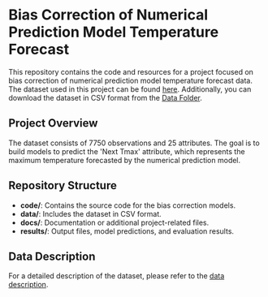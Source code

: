 # Bias Correction of Numerical Prediction Model Temperature Forecast

This repository contains the code and resources for a project focused on bias correction of numerical prediction model temperature forecast data. The dataset used in this project can be found [here](https://archive.ics.uci.edu/ml/datasets/Bias+correction+of+numerical+prediction+model+temperature+forecast). Additionally, you can download the dataset in CSV format from the [Data Folder](https://archive.ics.uci.edu/ml/datasets/Bias+correction+of+numerical+prediction+model+temperature+forecast#).

## Project Overview

The dataset consists of 7750 observations and 25 attributes. The goal is to build models to predict the 'Next Tmax' attribute, which represents the maximum temperature forecasted by the numerical prediction model.

## Repository Structure

- **code/**: Contains the source code for the bias correction models.
- **data/**: Includes the dataset in CSV format.
- **docs/**: Documentation or additional project-related files.
- **results/**: Output files, model predictions, and evaluation results.

## Data Description

For a detailed description of the dataset, please refer to the [data description](https://archive.ics.uci.edu/ml/datasets/Bias+correction+of+numerical+prediction+model+temperature+forecast).

